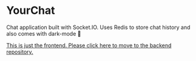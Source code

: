 # YourChat
Chat application built with Socket.IO. Uses Redis to store chat history and also comes with dark-mode 🌙

[This is just the frontend. Please click here to move to the backend repository.](https://github.com/Ravord/YourChat-API)
